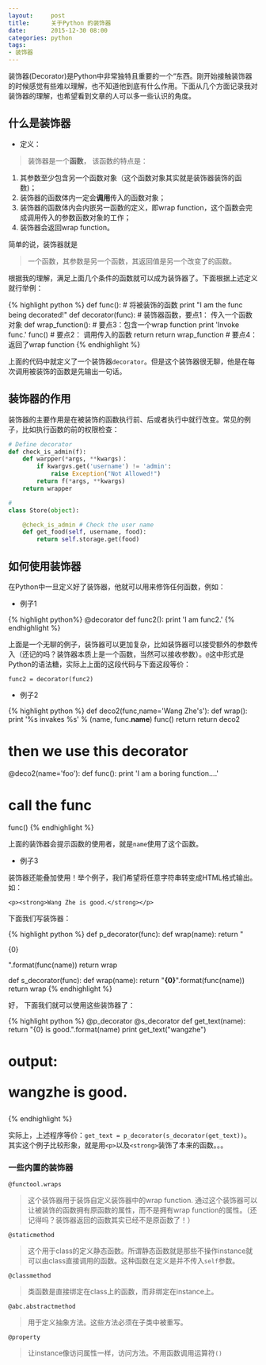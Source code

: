```yaml
---
layout:     post
title:      关于Python 的装饰器
date:       2015-12-30 08:00
categories: python
tags:
- 装饰器
---
```


装饰器(Decorator)是Python中非常独特且重要的一个“东西。刚开始接触装饰器的时候感觉有些难以理解，也不知道他到底有什么作用。下面从几个方面记录我对装饰器的理解，也希望看到文章的人可以多一些认识的角度。

## 什么是装饰器

- 定义：  
>装饰器是一个**函数**， 该函数的特点是：  
 1. 其参数至少包含另一个函数对象（这个函数对象其实就是装饰器装饰的函数)；
 2. 装饰器的函数体内一定会**调用**传入的函数对象；
 3. 装饰器的函数体内会内嵌另一函数的定义，即wrap function，这个函数会完成调用传入的参数函数对象的工作；
 4. 装饰器会返回wrap function。

简单的说，装饰器就是

> 一个函数，其参数是另一个函数，其返回值是另一个改变了的函数。


根据我的理解，满足上面几个条件的函数就可以成为装饰器了。下面根据上述定义就行举例：

{% highlight python %}
def func(): # 将被装饰的函数
    print "I am the func being decorated!" 
def decorator(func): # 装饰器函数，要点1： 传入一个函数对象
    def wrap_function(): # 要点3：包含一个wrap function
	    print 'Invoke func.'
		func() # 要点2： 调用传入的函数
		return
	return wrap_function # 要点4： 返回了wrap function
{% endhighlight %}

上面的代码中就定义了一个装饰器`decorator`。但是这个装饰器很无聊，他是在每次调用被装饰的函数是先输出一句话。

## 装饰器的作用

装饰器的主要作用是在被装饰的函数执行前、后或者执行中就行改变。常见的例子，比如执行函数的前的权限检查：

``` python
# Define decorator
def check_is_admin(f):
	def warpper(*args, **kwargs)：
		if kwargvs.get('username') != 'admin':
			raise Exception("Not Allowed!")
		return f(*args, **kwargs)
	return wrapper

#
class Store(object):

	@check_is_admin # Check the user name
	def get_food(self, username, food):
		return self.storage.get(food)
```

## 如何使用装饰器

在Python中一旦定义好了装饰器，他就可以用来修饰任何函数，例如：

- 例子1

{% highlight python%}
@decorator
def func2():
    print 'I am func2.'
{% endhighlight %}

上面是一个无聊的例子，装饰器可以更加复杂，比如装饰器可以接受额外的参数传入（还记的吗？装饰器本质上是一个函数，当然可以接收参数）。`@`这中形式是Python的语法糖，实际上上面的这段代码与下面这段等价：

`func2 = decorator(func2)`

- 例子2

{% highlight python %}
def deco2(func,name='Wang Zhe's'):
    def wrap():
        print '%s invakes %s' % (name, func.__name__)
		func()
		return
	return deco2
# then we use this decorator
@deco2(name='foo'):
def func():
    print 'I am a boring function....'
# call the func
func()
{% endhighlight %}

上面的装饰器会提示函数的使用者，就是`name`使用了这个函数。

- 例子3

装饰器还能叠加使用！举个例子，我们希望将任意字符串转变成HTML格式输出。如：

`<p><strong>Wang Zhe is good.</strong></p>`

下面我们写装饰器：

{% highlight python %}
def p_decorator(func):
    def wrap(name):
        return "<p>{0}</p>".format(func(name))
	return wrap

def s_decorator(func):
    def wrap(name):
        return "<strong>{0}</strong>".format(func(name))
	return wrap
{% endhighlight %}

好， 下面我们就可以使用这些装饰器了：

{% highlight python %}
@p_decorator
@s_decorator
def get_text(name):
    return "{0} is good.".format(name)
print get_text("wangzhe")
# output: <p><strong>wangzhe is good.</strong></p>	
{% endhighlight %}

实际上，上述程序等价：`get_text = p_decorator(s_decorator(get_text))`。其实这个例子比较形象，就是用`<p>`以及`<strong>`装饰了本来的函数。。。

### 一些内置的装饰器

`@functool.wraps`

> 这个装饰器用于装饰自定义装饰器中的wrap function. 通过这个装饰器可以让被装饰的函数拥有原函数的属性，而不是拥有wrap function的属性。（还记得吗？装饰器返回的函数其实已经不是原函数了！）

`@staticmethod`

> 这个用于class的定义静态函数。所谓静态函数就是那些不操作instance就可以由class直接调用的函数。这种函数在定义是并不传入`self`参数。

`@classmethod`

> 类函数是直接绑定在class上的函数，而非绑定在instance上。

`@abc.abstractmethod`

> 用于定义抽象方法。这些方法必须在子类中被重写。

`@property`

> 让instance像访问属性一样，访问方法。不用函数调用运算符`()`
